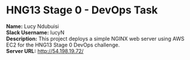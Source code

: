 
# HNG13 Stage 0 - DevOps Task

**Name:** Lucy Ndubuisi  
**Slack Username:** lucyN  
**Description:** This project deploys a simple NGINX web server using AWS EC2 for the HNG13 Stage 0 DevOps challenge.  
**Server URL:** http://54.198.19.72/ 



